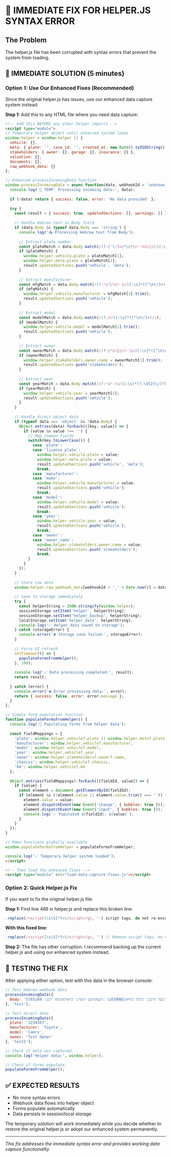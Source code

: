 # 🚨 IMMEDIATE FIX FOR HELPER.JS SYNTAX ERROR

## The Problem
The helper.js file has been corrupted with syntax errors that prevent the system from loading.

## 🎯 IMMEDIATE SOLUTION (5 minutes)

### Option 1: Use Our Enhanced Fixes (Recommended)
Since the original helper.js has issues, use our enhanced data capture system instead:

**Step 1:** Add this to any HTML file where you need data capture:

```html
<!-- Add this BEFORE any other helper imports -->
<script type="module">
// Temporary helper object until enhanced system loads
window.helper = window.helper || {
  vehicle: {},
  meta: { plate: '', case_id: '', created_at: new Date().toISOString() },
  stakeholders: { owner: {}, garage: {}, insurance: {} },
  valuation: {},
  documents: {},
  raw_webhook_data: {}
};

// Enhanced processIncomingData function
window.processIncomingData = async function(data, webhookId = 'unknown') {
  console.log('🔧 TEMP: Processing incoming data:', data);
  
  if (!data) return { success: false, error: 'No data provided' };
  
  try {
    const result = { success: true, updatedSections: [], warnings: [] };
    
    // Handle Hebrew text in Body field
    if (data.Body && typeof data.Body === 'string') {
      console.log('📥 Processing Hebrew text from Body');
      
      // Extract plate number
      const plateMatch = data.Body.match(/(?:מס[׳״\']*\s*רכב|מספר רכב)[:\s]*(\d+)/i);
      if (plateMatch) {
        window.helper.vehicle.plate = plateMatch[1];
        window.helper.meta.plate = plateMatch[1];
        result.updatedSections.push('vehicle', 'meta');
      }
      
      // Extract manufacturer
      const mfgMatch = data.Body.match(/(?:שם היצרן|יצרן)[:\s]*([^\n\r]+)/i);
      if (mfgMatch) {
        window.helper.vehicle.manufacturer = mfgMatch[1].trim();
        result.updatedSections.push('vehicle');
      }
      
      // Extract model
      const modelMatch = data.Body.match(/(?:דגם)[:\s]*([^\n\r]+)/i);
      if (modelMatch) {
        window.helper.vehicle.model = modelMatch[1].trim();
        result.updatedSections.push('vehicle');
      }
      
      // Extract owner
      const ownerMatch = data.Body.match(/(?:בעל הרכב|בעלים)[:\s]*([^\n\r]+)/i);
      if (ownerMatch) {
        window.helper.stakeholders.owner.name = ownerMatch[1].trim();
        result.updatedSections.push('stakeholders');
      }
      
      // Extract year
      const yearMatch = data.Body.match(/(?:שנת ייצור)[:\s]*(?:\d{2}\/)?(\d{4})/i);
      if (yearMatch) {
        window.helper.vehicle.year = yearMatch[1];
        result.updatedSections.push('vehicle');
      }
    }
    
    // Handle direct object data
    if (typeof data === 'object' && !data.Body) {
      Object.entries(data).forEach(([key, value]) => {
        if (value && value !== '') {
          // Map common fields
          switch(key.toLowerCase()) {
            case 'plate':
            case 'license_plate':
              window.helper.vehicle.plate = value;
              window.helper.meta.plate = value;
              result.updatedSections.push('vehicle', 'meta');
              break;
            case 'manufacturer':
            case 'make':
              window.helper.vehicle.manufacturer = value;
              result.updatedSections.push('vehicle');
              break;
            case 'model':
              window.helper.vehicle.model = value;
              result.updatedSections.push('vehicle');
              break;
            case 'year':
              window.helper.vehicle.year = value;
              result.updatedSections.push('vehicle');
              break;
            case 'owner':
            case 'owner_name':
              window.helper.stakeholders.owner.name = value;
              result.updatedSections.push('stakeholders');
              break;
          }
        }
      });
    }
    
    // Store raw data
    window.helper.raw_webhook_data[webhookId + '_' + Date.now()] = data;
    
    // Save to storage immediately
    try {
      const helperString = JSON.stringify(window.helper);
      sessionStorage.setItem('helper', helperString);
      sessionStorage.setItem('helper_backup', helperString);
      localStorage.setItem('helper_data', helperString);
      console.log('✅ Helper data saved to storage');
    } catch (storageError) {
      console.error('❌ Storage save failed:', storageError);
    }
    
    // Force UI refresh
    setTimeout(() => {
      populateFormsFromHelper();
    }, 100);
    
    console.log('✅ Data processing completed:', result);
    return result;
    
  } catch (error) {
    console.error('❌ Error processing data:', error);
    return { success: false, error: error.message };
  }
};

// Simple form population function
function populateFormsFromHelper() {
  console.log('🔄 Populating forms from helper data');
  
  const fieldMappings = {
    'plate': window.helper.vehicle?.plate || window.helper.meta?.plate,
    'manufacturer': window.helper.vehicle?.manufacturer,
    'model': window.helper.vehicle?.model,
    'year': window.helper.vehicle?.year,
    'owner': window.helper.stakeholders?.owner?.name,
    'chassis': window.helper.vehicle?.chassis,
    'km': window.helper.vehicle?.km
  };
  
  Object.entries(fieldMappings).forEach(([fieldId, value]) => {
    if (value) {
      const element = document.getElementById(fieldId);
      if (element && (!element.value || element.value.trim() === '')) {
        element.value = value;
        element.dispatchEvent(new Event('change', { bubbles: true }));
        element.dispatchEvent(new Event('input', { bubbles: true }));
        console.log(`✅ Populated ${fieldId}: ${value}`);
      }
    }
  });
}

// Make functions globally available
window.populateFormsFromHelper = populateFormsFromHelper;

console.log('✅ Temporary helper system loaded');
</script>

<!-- Then load the enhanced fixes -->
<script type="module" src="load-data-capture-fixes.js"></script>
```

### Option 2: Quick Helper.js Fix
If you want to fix the original helper.js file:

**Step 1:** Find line 466 in helper.js and replace this broken line:
```javascript
.replace(/<script[\s\S]*?<\/script>/gi, '') script tags, do not re-encode or decode
```

**With this fixed line:**
```javascript
.replace(/<script[\s\S]*?<\/script>/gi, '') // Remove script tags, do not re-encode or decode
```

**Step 2:** The file has other corruption. I recommend backing up the current helper.js and using our enhanced system instead.

## 🧪 TESTING THE FIX

After applying either option, test with this data in the browser console:

```javascript
// Test Hebrew webhook data
processIncomingData({
  Body: 'מס׳ רכב: 5785269\nשם היצרן: ביואיק\nדגם: LUCERNE\nבעל הרכב: כרמל כיוף'
}, 'test');

// Test direct data
processIncomingData({
  plate: '1234567',
  manufacturer: 'Toyota',
  model: 'Camry',
  owner: 'Test Owner'
}, 'test2');

// Check if data was captured
console.log('Helper data:', window.helper);

// Check if forms populate
populateFormsFromHelper();
```

## ✅ EXPECTED RESULTS

- No more syntax errors
- Webhook data flows into helper object
- Forms populate automatically
- Data persists in session/local storage

The temporary solution will work immediately while you decide whether to restore the original helper.js or adopt our enhanced system permanently.

---

*This fix addresses the immediate syntax error and provides working data capture functionality.*